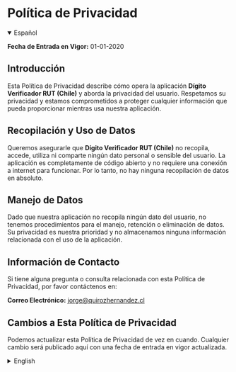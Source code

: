 # Política de Privacidad
<details open>
  <summary> Español </summary>
  
**Fecha de Entrada en Vigor:** 01-01-2020

## Introducción

Esta Política de Privacidad describe cómo opera la aplicación **Dígito Verificador RUT (Chile)** y aborda la privacidad del usuario. Respetamos su privacidad y estamos comprometidos a proteger cualquier información que pueda proporcionar mientras usa nuestra aplicación.

## Recopilación y Uso de Datos

Queremos asegurarle que **Dígito Verificador RUT (Chile)** no recopila, accede, utiliza ni comparte ningún dato personal o sensible del usuario. La aplicación es completamente de código abierto y no requiere una conexión a internet para funcionar. Por lo tanto, no hay ninguna recopilación de datos en absoluto.

## Manejo de Datos

Dado que nuestra aplicación no recopila ningún dato del usuario, no tenemos procedimientos para el manejo, retención o eliminación de datos. Su privacidad es nuestra prioridad y no almacenamos ninguna información relacionada con el uso de la aplicación.

## Información de Contacto

Si tiene alguna pregunta o consulta relacionada con esta Política de Privacidad, por favor contáctenos en:

**Correo Electrónico:** jorge@quirozhernandez.cl

## Cambios a Esta Política de Privacidad

Podemos actualizar esta Política de Privacidad de vez en cuando. Cualquier cambio será publicado aquí con una fecha de entrada en vigor actualizada.

</details>

<details>
  <summary> English </summary>

**Effective Date: 01-01-2020** 

## Introduction

This Privacy Policy outlines how **Dígito Verificador RUT (Chile)** app operates and addresses user privacy. We respect your privacy while using our application and are committed to protecting any information you may provide while using our application.

## Data Collection and Usage

We want to assure you that Dígito Verificador RUT (Chile) app does not collect, access, use, or share any personal or sensitive user data. The app is completely open-source and does not require an internet connection to function. As such, there is no data collection whatsoever.

## Data Handling

Since our app does not collect any user data, we do not have any procedures for data handling, retention, or deletion. Your privacy is our priority, and we do not store any information related to your use of the app.

## Contact Information

If you have any questions or inquiries regarding this Privacy Policy, please contact us at:

**Email:** jorge@quirozhernandez.cl

## Changes to This Privacy Policy

We may update this Privacy Policy from time to time. Any changes will be posted here with an updated effective date.
</details>

